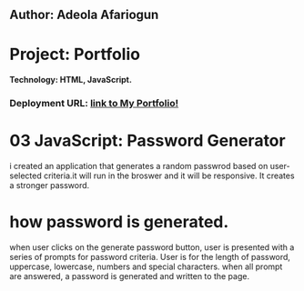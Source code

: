 ## Author:  Adeola Afariogun



# Project: Portfolio


#### Technology: HTML, JavaScript.




### Deployment URL: [link to My Portfolio!](https://adeola55.github.io/homework03/)




# 03 JavaScript: Password Generator

i created an application that generates a random passwrod based on user-selected criteria.it will run in the broswer and it will be responsive. It creates a stronger password.

# how password is generated.
when user clicks on the generate password button, user is presented with a series of prompts for password criteria. User is for the length of password, uppercase, lowercase, numbers and special characters. 
when all prompt are answered, a password is generated and written to the page. 
